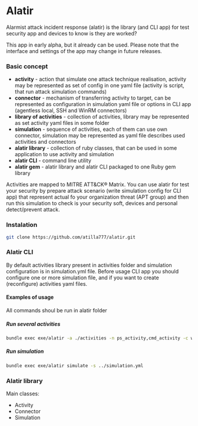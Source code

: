 # Alatir
Alarmist attack incident response (alatir) is the library (and CLI app) for test security app and devices to know is they are worked?

This app in early alpha, but it already can be used.
Please note that the interface and settings of the app may change in future releases.

### Basic concept
* **activity** - action that simulate one attack technique realisation, activity may be represented as set of config in one yaml file (activity is script, that run attack simulation commands)
* **connector** - mechanism of transferring activity to target, can be represented as configuration in simulation yaml file or options in CLI app  (agentless local, SSH and WinRM connectors)
* **library of activities** - collection of activities, library may be represented as set activity yaml files in some folder
* **simulation** - sequence of activities, each of them can use own connector, simulation may be represented as yaml file describes used activities and connectors
* **alatir library** - collection of ruby classes, that can be used in some application to use activity and simulation
* **alatir CLI** - command line utility
* **alatir gem** - alatir library and alatir CLI packaged to one Ruby gem library

Activities are mapped to MITRE ATT&CK® Matrix.
You can use alatir for test your security by prepare attack scenario (write simulation config for CLI app) that represent actual fo your organization threat (APT group) and then run this simulation to check is your security soft, devices and personal detect/prevent attack.
### Instalation
```bash
git clone https://github.com/atilla777/alatir.git
```
### Alatir CLI
By default activities library present in activities folder and simulation configuration is in simulation.yml file.
Before usage CLI app you should configure one or more simulation file, and if you want to create (reconfigure) activities yaml files.
#### Examples of usage
All commands shoul be run in alatir folder
##### Run several activities
```bash
bundle exec exe/alatir -a ./activities -n ps_activity,cmd_activity -c winrm -h https://192.168.1.1:5986/wsman -u test_user -p Passw@rd1
```
##### Run simulation
```bash
bundle exec exe/alatir simulate -s ../simulation.yml
```

### Alatir library
Main classes:
* Activity
* Connector
* Simulation
